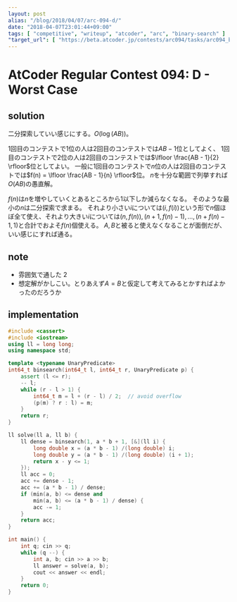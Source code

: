 ```yaml
---
layout: post
alias: "/blog/2018/04/07/arc-094-d/"
date: "2018-04-07T23:01:44+09:00"
tags: [ "competitive", "writeup", "atcoder", "arc", "binary-search" ]
"target_url": [ "https://beta.atcoder.jp/contests/arc094/tasks/arc094_b" ]
---
```


# AtCoder Regular Contest 094: D - Worst Case

## solution

二分探索していい感じにする。$O(\log (AB))$。

$1$回目のコンテストで$1$位の人は$2$回目のコンテストでは$AB - 1$位としてよく、
$1$回目のコンテストで$2$位の人は$2$回目のコンテストでは$\lfloor \frac{AB - 1}{2} \rfloor$位としてよい。
一般に$1$回目のコンテストで$n$位の人は$2$回目のコンテストでは$f(n) = \lfloor \frac{AB - 1}{n} \rfloor$位。
$n$を十分な範囲で列挙すれば$O(AB)$の愚直解。

$f(n)$は$n$を増やしていくとあるところから$1$以下しか減らなくなる。
そのような最小の$n$は二分探索で求まる。
それより小さい$i$については$(i, f(i))$という形で$n$個ほぼ全て使え、それより大きい$i$については$(n, f(n)), (n + 1, f(n) - 1), \dots, (n + f(n) - 1, 1)$と合計でおよそ$f(n)$個使える。
$A, B$と被ると使えなくなることが面倒だが、いい感じにすれば通る。

## note

-   雰囲気で通した 2
-   想定解がかしこい。とりあえず$A = B$と仮定して考えてみるとかすればよかったのだろうか

## implementation

``` c++
#include <cassert>
#include <iostream>
using ll = long long;
using namespace std;

template <typename UnaryPredicate>
int64_t binsearch(int64_t l, int64_t r, UnaryPredicate p) {
    assert (l <= r);
    -- l;
    while (r - l > 1) {
        int64_t m = l + (r - l) / 2;  // avoid overflow
        (p(m) ? r : l) = m;
    }
    return r;
}

ll solve(ll a, ll b) {
    ll dense = binsearch(1, a * b + 1, [&](ll i) {
        long double x = (a * b - 1) /(long double) i;
        long double y = (a * b - 1) /(long double) (i + 1);
        return x - y <= 1;
    });
    ll acc = 0;
    acc += dense - 1;
    acc += (a * b - 1) / dense;
    if (min(a, b) <= dense and
        min(a, b) <= (a * b - 1) / dense) {
        acc -= 1;
    }
    return acc;
}

int main() {
    int q; cin >> q;
    while (q --) {
        int a, b; cin >> a >> b;
        ll answer = solve(a, b);
        cout << answer << endl;
    }
    return 0;
}
```
